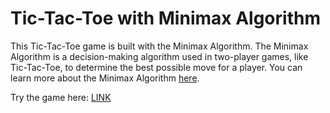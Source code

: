 # Tic-Tac-Toe with Minimax Algorithm

This Tic-Tac-Toe game is built with the Minimax Algorithm. The Minimax Algorithm is a decision-making algorithm used in two-player games, like Tic-Tac-Toe, to determine the best possible move for a player. You can learn more about the Minimax Algorithm [here](https://en.wikipedia.org/wiki/Minimax).

Try the game here: [LINK](https://vetlapavankalyan.github.io/TicTacToeLive/)
